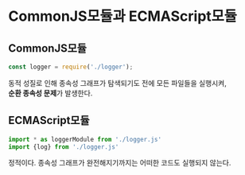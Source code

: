 # **CommonJS모듈과 ECMAScript모듈**
## CommonJS모듈
```javascript
const logger = require('./logger');
```
동적 성질로 인해 종속성 그래프가 탐색되기도 전에 모든 파일들을 실행시켜,    
**순환 종속성 문제**가 발생한다.

## ECMAScript모듈
```javascript
import * as loggerModule from './logger.js'
import {log} from './logger.js'
```
정적이다. 종속성 그래프가 완전해지기까지는 어떠한 코드도 실행되지 않는다.  
